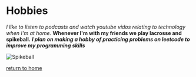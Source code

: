 # Hobbies

_I like to listen to podcasts and watch youtube vidos relating to technology when I'm at home._
**Whenever I'm with my friends we play lacrosse and spikeball.**
***I plan on making a hobby of practicing problems on leetcode to improve my programming skills***

![Spikeball](https://github.com/Laytonp21/Laytonp21.github.io/blob/main/spikeball.jpg?raw=true)

[return to home](./README.md)